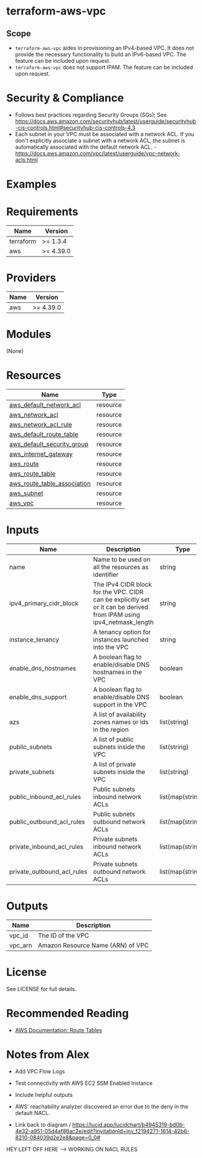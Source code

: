 # terraform-aws-vpc

## Scope
- `terraform-aws-vpc` aides in provisioning an IPv4-based VPC. It does not provide the necessary functionality to build an IPv6-based VPC. The feature can be included upon request.
- `terraform-aws-vpc` does not support IPAM. The feature can be included upon request.

# Security & Compliance
- Follows best practices regarding Security Groups (SGs); See https://docs.aws.amazon.com/securityhub/latest/userguide/securityhub-cis-controls.html#securityhub-cis-controls-4.3
- Each subnet in your VPC must be associated with a network ACL. If you don't explicitly associate a subnet with a network ACL, the subnet is automatically associated with the default network ACL. - https://docs.aws.amazon.com/vpc/latest/userguide/vpc-network-acls.html

# Examples

# Requirements

| Name | Version |
| - | - |
| terraform | >= 1.3.4 |
| aws | >= 4.39.0 |

# Providers

| Name | Version |
| - | - |
| aws | >= 4.39.0 |


# Modules
(None)

# Resources

| Name | Type |
| - | - |
| [aws_default_network_acl](https://registry.terraform.io/providers/hashicorp/aws/4.39.0/docs/resources/default_network_acl) | resource |
| [aws_network_acl](https://registry.terraform.io/providers/hashicorp/aws/4.39.0/docs/resources/network_acl) | resource |
| [aws_network_acl_rule](https://registry.terraform.io/providers/hashicorp/aws/4.39.0/docs/resources/network_acl_rule) | resource |
| [aws_default_route_table](https://registry.terraform.io/providers/hashicorp/aws/4.39.0/docs/resources/default_route_table) | resource |
| [aws_default_security_group](https://registry.terraform.io/providers/hashicorp/aws/4.39.0/docs/resources/default_security_group) | resource |
| [aws_internet_gateway](https://registry.terraform.io/providers/hashicorp/aws/4.39.0/docs/resources/internet_gateway) | resource |
| [aws_route](https://registry.terraform.io/providers/hashicorp/aws/4.39.0/docs/resources/route) | resource |
| [aws_route_table](https://registry.terraform.io/providers/hashicorp/aws/4.39.0/docs/resources/route_table) | resource |
| [aws_route_table_association](https://registry.terraform.io/providers/hashicorp/aws/4.39.0/docs/resources/route_table_association) | resource |
| [aws_subnet](https://registry.terraform.io/providers/hashicorp/aws/4.39.0/docs/resources/subnet) | resource |
| [aws_vpc](https://registry.terraform.io/providers/hashicorp/aws/4.39.0/docs/resources/vpc) | resource |

# Inputs
| Name | Description | Type | Default | Required |
| - | - | - | - | - |
| name | Name to be used on all the resources as identifier | string | "" | no |
| ipv4_primary_cidr_block | The IPv4 CIDR block for the VPC. CIDR can be explicitly set or it can be derived from IPAM using ipv4_netmask_length | string | null | no |
| instance_tenancy | A tenancy option for instances launched into the VPC | string | default | no |
| enable_dns_hostnames | A boolean flag to enable/disable DNS hostnames in the VPC | boolean | false | no |
| enable_dns_support | A boolean flag to enable/disable DNS support in the VPC | boolean | true | no |
| azs | A list of availability zones names or ids in the region | list(string) | [] | no |
| public_subnets | A list of public subnets inside the VPC | list(string) | [] | no |
| private_subnets | A list of private subnets inside the VPC | list(string) | [] | no |
| public_inbound_acl_rules | Public subnets inbound network ACLs | list(map(string)) | [{ all inbound}]| no |
| public_outbound_acl_rules | Public subnets outbound network ACLs | list(map(string)) | [{ all inbound}]| no |
| private_inbound_acl_rules | Private subnets inbound network ACLs | list(map(string)) | [{ all inbound}]| no |
| private_outbound_acl_rules | Private subnets outbound network ACLs | list(map(string)) | [{ all inbound}]| no |
 
 
# Outputs
| Name | Description |
| - | - |
| vpc_id | The ID of the VPC |
| vpc_arn | Amazon Resource Name (ARN) of VPC |

# License
See LICENSE for full details. 

# Recommended Reading
- [AWS Documentation: Route Tables](https://docs.aws.amazon.com/vpc/latest/userguide/VPC_Route_Tables.html)

# Notes from Alex

- Add VPC Flow Logs

- Test connectivity with AWS EC2 SSM Enabled Instance

- Include helpful outputs

- AWS' reachability analyzer discovered an error due to the deny in the default NACL. 

- Link back to diagram / https://lucid.app/lucidchart/b4945319-bd0b-4e32-a951-05d4af86ac2e/edit?invitationId=inv_f2194271-1614-42b6-8210-084039d2e2e8&page=0_0#

HEY LEFT OFF HERE --> WORKING ON NACL RULES
